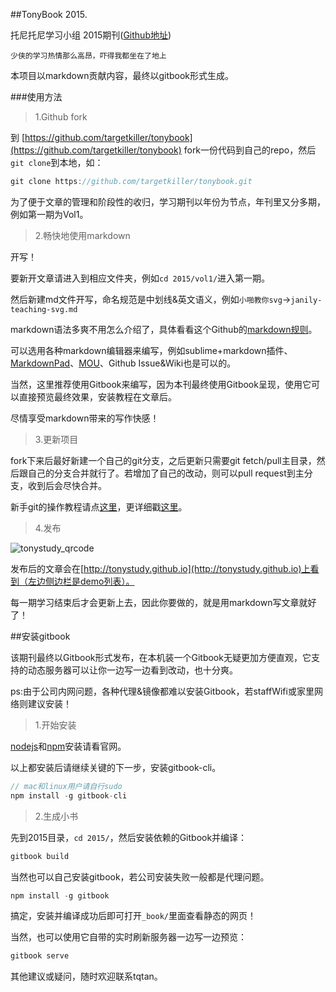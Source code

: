 ##TonyBook 2015.

托尼托尼学习小组 2015期刊([Github地址](https://github.com/targetkiller/tonybook))

`少侠的学习热情那么高昂，吓得我都坐在了地上`

本项目以markdown贡献内容，最终以gitbook形式生成。

###使用方法
> 1.Github fork

到 [https://github.com/targetkiller/tonybook](https://github.com/targetkiller/tonybook) fork一份代码到自己的repo，然后`git clone`到本地，如：

```javascript
git clone https://github.com/targetkiller/tonybook.git
```

为了便于文章的管理和阶段性的收归，学习期刊以年份为节点，年刊里又分多期，例如第一期为Vol1。

> 2.畅快地使用markdown

 开写！

 要新开文章请进入到相应文件夹，例如`cd 2015/vol1/`进入第一期。
 
 然后新建md文件开写，命名规范是中划线&英文语义，例如`小啪教你svg`->`janily-teaching-svg.md`

 markdown语法多爽不用怎么介绍了，具体看看这个Github的[markdown规则](https://help.github.com/articles/github-flavored-markdown/)。
 
 可以选用各种markdown编辑器来编写，例如sublime+markdown插件、[MarkdownPad](http://markdownpad.com/)、[MOU](http://mouapp.com/)、Github Issue&Wiki也是可以的。
 
 当然，这里推荐使用Gitbook来编写，因为本刊最终使用Gitbook呈现，使用它可以直接预览最终效果，安装教程在文章后。
 
 尽情享受markdown带来的写作快感！

> 3.更新项目

fork下来后最好新建一个自己的git分支，之后更新只需要git fetch/pull主目录，然后跟自己的分支合并就行了。若增加了自己的改动，则可以pull request到主分支，收到后会尽快合并。

新手git的操作教程请点[这里](http://git-scm.com/book/zh/v2)，更详细戳[这里](http://git-scm.com/book/zh/v2)。

> 4.发布

![tonystudy_qrcode](http://storyincafe.com/tonystudy_qrcode.jpg)

发布后的文章会在[http://tonystudy.github.io](http://tonystudy.github.io)上看到（左边侧边栏是demo列表）。

每一期学习结束后才会更新上去，因此你要做的，就是用markdown写文章就好了！

##安装gitbook

该期刊最终以Gitbook形式发布，在本机装一个Gitbook无疑更加方便直观，它支持的动态服务器可以让你一边写一边看到改动，也十分爽。

ps:由于公司内网问题，各种代理&镜像都难以安装Gitbook，若staffWifi或家里网络则建议安装！

> 1.开始安装

[nodejs](http://nodejs.org/)和[npm](https://www.npmjs.com/)安装请看官网。

以上都安装后请继续关键的下一步，安装gitbook-cli。

```javascript
// mac和linux用户请自行sudo
npm install -g gitbook-cli
```
> 2.生成小书

先到2015目录，`cd 2015/`，然后安装依赖的Gitbook并编译：

```javascript
gitbook build
```

当然也可以自己安装gitbook，若公司安装失败一般都是代理问题。


```javascript
npm install -g gitbook
```

搞定，安装并编译成功后即可打开`_book/`里面查看静态的网页！

当然，也可以使用它自带的实时刷新服务器一边写一边预览：

```javascript
gitbook serve
```

其他建议或疑问，随时欢迎联系tqtan。


